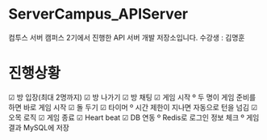 # ServerCampus_APIServer
컴투스 서버 캠퍼스 2기에서 진행한 API 서버 개발 저장소입니다.
수강생 : 김명훈


# 진행상황
☑ 방 입장(최대 2명까지)
☑ 방 나가기
☑ 방 채팅
☑ 게임 시작
    º 두 명이 게임 준비를 하면 바로 게임 시작
☑ 돌 두기
☑ 타이머
    º 시간 제한이 지나면 자동으로 턴을 넘김
☑ 오목 로직
☑ 게임 종료
☑ Heart beat
☑ DB 연동
    º Redis로 로그인 정보 체크
    º 게임 결과 MySQL에 저장

